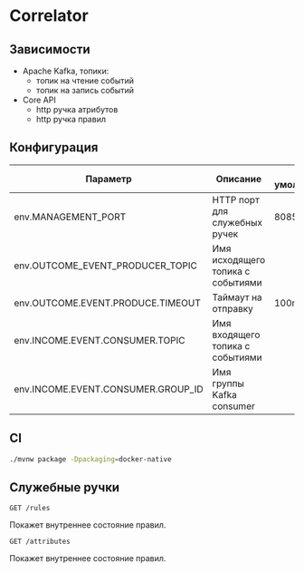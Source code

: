 # Correlator

## Зависимости

- Apache Kafka, топики:
    - топик на чтение событий
    - топик на запись событий
- Core API
    - http ручка атрибутов
    - http ручка правил

## Конфигурация

| Параметр                           | Описание                          | По умолчанию |
|------------------------------------|-----------------------------------|--------------|
| env.MANAGEMENT_PORT                | HTTP порт для служебных ручек     | 8085         |
| env.OUTCOME_EVENT_PRODUCER_TOPIC   | Имя исходящего топика с событиями |              |
| env.OUTCOME.EVENT.PRODUCE.TIMEOUT  | Таймаут на отправку               | 100ms        |
| env.INCOME.EVENT.CONSUMER.TOPIC    | Имя входящего топика с событиями  |              |
| env.INCOME.EVENT.CONSUMER.GROUP_ID | Имя группы Kafka consumer         |              |

## CI

```bash
./mvnw package -Dpackaging=docker-native
```

## Служебные ручки

```http request
GET /rules
```

Покажет внутреннее состояние правил.

```http request
GET /attributes
```

Покажет внутреннее состояние правил.
